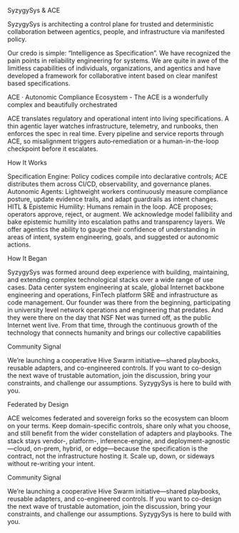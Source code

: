 SyzygySys & ACE

SyzygySys is architecting a control plane for trusted and deterministic collaboration between agentics, people, and infrastructure via manifested policy. 

Our credo is simple: “Intelligence as Specification”.  We have recognized the pain points in reliability engineering for systems.  We are quite in awe of the limitless capabilities of individuals, organizations, and agentics and have developed a framework for collaborative intent based on clear manifest based specifications.   

ACE · Autonomic Compliance Ecosystem - The ACE is a wonderfully complex and beautifully orchestrated 

ACE translates regulatory and operational intent into living specifications. A thin agentic layer watches infrastructure, telemetry, and runbooks, then enforces the spec in real time. Every pipeline and service reports through ACE, so misalignment triggers auto‑remediation or a human-in-the-loop checkpoint before it escalates.

How It Works

Specification Engine: Policy codices compile into declarative controls; ACE distributes them across CI/CD, observability, and governance planes.
Autonomic Agents: Lightweight workers continuously measure compliance posture, update evidence trails, and adapt guardrails as intent changes.
HITL & Epistemic Humility: Humans remain in the loop. ACE proposes; operators approve, reject, or augment. We acknowledge model fallibility and bake epistemic humility into escalation paths and transparency layers.  We offer agentics the ability to gauge their confidence of understanding in areas of intent, system engineering, goals, and suggested or autonomic actions.

How It Began 

SyzygySys was formed around deep experience with building, maintaining, and extending complex technological stacks over a wide range of use cases.  Data center system engineering at scale, global Internet backbone engineering and operations, FinTech platform SRE and infrastructure as code management.  Our founder was there from the beginning, participating in university level network operations and engineering that predates.  And they were there on the day that NSF Net was turned off, as the public Internet went live.  From that time, through the continuous growth of the technology that connects humanity and brings our collective capabilities 

Community Signal

We’re launching a cooperative Hive Swarm initiative—shared playbooks, reusable adapters, and co-engineered controls. If you want to co-design the next wave of trustable automation, join the discussion, bring your constraints, and challenge our assumptions. SyzygySys is here to build with you.



Federated by Design

ACE welcomes federated and sovereign forks so the ecosystem can bloom on your terms. Keep domain-specific controls, share only what you choose, and still benefit from the wider constellation of adapters and playbooks. The stack stays vendor-, platform-, inference-engine, and deployment-agnostic—cloud, on-prem, hybrid, or edge—because the specification is the contract, not the infrastructure hosting it. Scale up, down, or sideways without re-writing your intent.

Community Signal

We’re launching a cooperative Hive Swarm initiative—shared playbooks, reusable adapters, and co-engineered controls. If you want to co-design the next wave of trustable automation, join the discussion, bring your constraints, and challenge our assumptions. SyzygySys is here to build with you.

